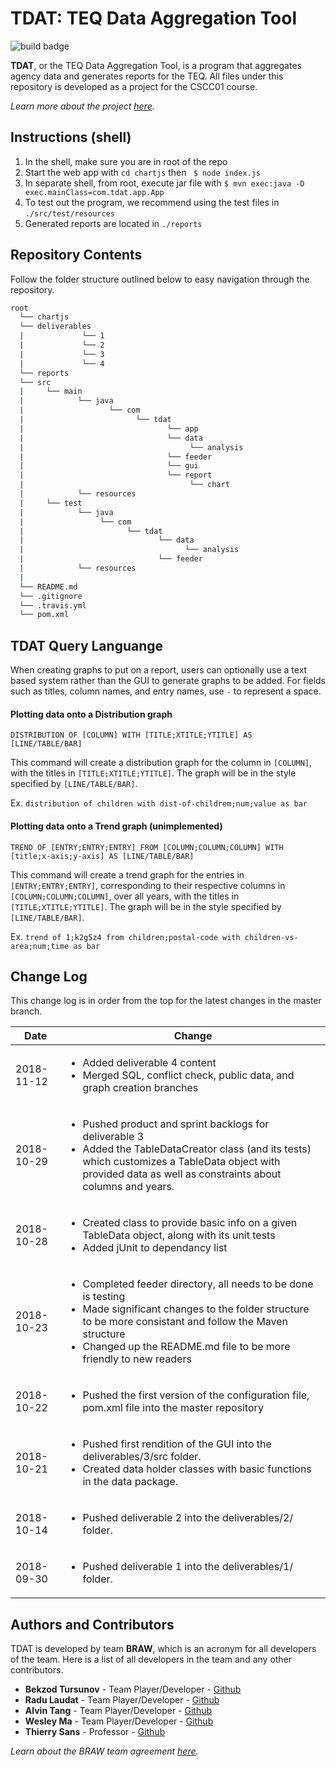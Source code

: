 # TDAT: TEQ Data Aggregation Tool

![build badge](https://api.travis-ci.com/CSCC01/Team17.svg?token=zqaFXskyNjZGfENjo1zH&branch=master)

**TDAT**, or the TEQ Data Aggregation Tool, is a program that aggregates agency data and generates reports for the TEQ. All files under this repository is developed as a project for the CSCC01 course.

*Learn more about the project [here](../../tree/master/resources/Scarborough_Newcomers_Software_Engineering_Project.pdf "Project Presentation").*

## Instructions (shell)
1. In the shell, make sure you are in root of the repo
2. Start the web app with ```cd chartjs``` then ``` $ node index.js```
3. In separate shell, from root, execute jar file with ```$ mvn exec:java -D exec.mainClass=com.tdat.app.App```
4. To test out the program, we recommend using the test files in ```./src/test/resources```
5. Generated reports are located in ```./reports```

## Repository Contents
Follow the folder structure outlined below to easy navigation through the repository.
```bash
root
  └── chartjs
  └── deliverables
  |             └── 1
  |             └── 2
  |             └── 3
  |             └── 4
  └── reports
  └── src
  |     └── main 
  |            └── java
  |                   └── com
  |                         └── tdat
  |                                └── app
  |                                └── data
  |                                     └── analysis
  |                                └── feeder
  |                                └── gui
  |                                └── report
  |                                     └── chart
  |            └── resources 
  |     └── test
  |            └── java
  |                 └── com
  |                       └── tdat
  |                              └── data
  |                                    └── analysis
  |                              └── feeder
  |            └── resources 
  |
  └── README.md
  └── .gitignore
  └── .travis.yml
  └── pom.xml

```
## TDAT Query Languange
When creating graphs to put on a report, users can optionally use a text based system rather than the GUI to generate graphs to be added.
For fields such as titles, column names, and entry names,  use ```-``` to represent a space.
#### Plotting data onto a Distribution graph
```DISTRIBUTION OF [COLUMN] WITH [TITLE;XTITLE;YTITLE] AS [LINE/TABLE/BAR]```

This command will create a distribution graph for the column in ```[COLUMN]```, with the titles in ```[TITLE;XTITLE;YTITLE]```.
The graph will be in the style specified by ```[LINE/TABLE/BAR]```.

Ex. ```distribution of children with dist-of-childrem;num;value as bar```

#### Plotting data onto a Trend graph (unimplemented)
```TREND OF [ENTRY;ENTRY;ENTRY] FROM [COLUMN;COLUMN;COLUMN] WITH [title;x-axis;y-axis] AS [LINE/TABLE/BAR]```

This command will create a trend graph for the entries in ```[ENTRY;ENTRY;ENTRY]```, corresponding to their respective columns in ```[COLUMN;COLUMN;COLUMN]```, over all years, with the titles in ```[TITLE;XTITLE;YTITLE]```.
The graph will be in the style specified by ```[LINE/TABLE/BAR]```.


Ex. ```trend of 1;k2g5z4 from children;postal-code with children-vs-area;num;time as bar```
## Change Log
This change log is in order from the top for the latest changes in the master branch.

Date | Change
--- | ---
2018-11-12 | <ul><li>Added deliverable 4 content</li><li>Merged SQL, conflict check, public data, and graph creation branches</li></ul>
2018-10-29 | <ul><li>Pushed product and sprint backlogs for deliverable 3</li><li>Added the TableDataCreator class (and its tests) which customizes a TableData object with provided data as well as constraints about columns and years.</li></ul>
2018-10-28 | <ul><li>Created class to provide basic info on a given TableData object, along with its unit tests</li><li>Added jUnit to dependancy list</li></ul>
2018-10-23 | <ul><li>Completed feeder directory, all needs to be done is testing</li><li>Made significant changes to the folder structure to be more consistant and follow the Maven structure</li><li>Changed up the README.md file to be more friendly to new readers</li></ul>
2018-10-22 | <ul><li>Pushed the first version of the configuration file, pom.xml file into the master repository</li></ul>
2018-10-21 | <ul><li>Pushed first rendition of the GUI into the deliverables/3/src folder.</li><li>Created data holder classes with basic functions in the data package.</li></ul>
2018-10-14 | <ul><li>Pushed deliverable 2 into the deliverables/2/ folder.</li></ul>
2018-09-30 | <ul><li>Pushed deliverable 1 into the deliverables/1/ folder.</li></ul>

## Authors and Contributors
TDAT is developed by team **BRAW**, which is an acronym for all developers of the team. Here is a list of all developers in the team and any other contributors.

* **Bekzod Tursunov** - Team Player/Developer - [Github](https://github.com/Bekzod13 "Bekzod's Github Page")
* **Radu Laudat** - Team Player/Developer - [Github](https://github.com/radulaudat "Radu's Github Page")
* **Alvin Tang** - Team Player/Developer - [Github](https://github.com/alvintangz "Alvin's Github Page")
* **Wesley Ma** - Team Player/Developer - [Github](https://github.com/WesleyMa2 "Wesley's Github Page")
* **Thierry Sans** - Professor - [Github](https://github.com/ThierrySans "Thierry's Github Page")

*Learn about the BRAW team agreement [here](../../tree/master/deliverables/1/Deliverable-1.pdf "BRAW Team Agreement").*
